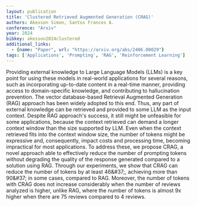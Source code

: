 ```yaml
---
layout: publication
title: 'Clustered Retrieved Augmented Generation (CRAG)'
authors: Akesson Simon, Santos Frances A.
conference: "Arxiv"
year: 2024
bibkey: akesson2024clustered
additional_links:
  - {name: "Paper", url: "https://arxiv.org/abs/2406.00029"}
tags: ['Applications', 'Prompting', 'RAG', 'Reinforcement Learning']
---
```

Providing external knowledge to Large Language Models (LLMs) is a key point for using these models in real-world applications for several reasons, such as incorporating up-to-date content in a real-time manner, providing access to domain-specific knowledge, and contributing to hallucination prevention. The vector database-based Retrieval Augmented Generation (RAG) approach has been widely adopted to this end. Thus, any part of external knowledge can be retrieved and provided to some LLM as the input context. Despite RAG approach's success, it still might be unfeasible for some applications, because the context retrieved can demand a longer context window than the size supported by LLM. Even when the context retrieved fits into the context window size, the number of tokens might be expressive and, consequently, impact costs and processing time, becoming impractical for most applications. To address these, we propose CRAG, a novel approach able to effectively reduce the number of prompting tokens without degrading the quality of the response generated compared to a solution using RAG. Through our experiments, we show that CRAG can reduce the number of tokens by at least 46\&#37;, achieving more than 90\&#37; in some cases, compared to RAG. Moreover, the number of tokens with CRAG does not increase considerably when the number of reviews analyzed is higher, unlike RAG, where the number of tokens is almost 9x higher when there are 75 reviews compared to 4 reviews.
